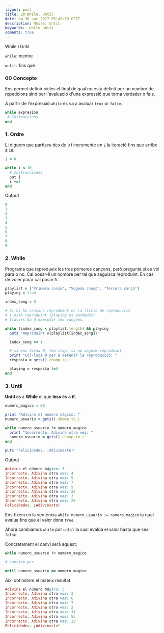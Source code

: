 ```yaml
---
layout: post
title: 20 While, Until
date: dg 30 apr 2017 05:42:39 CEST 
description: While, Until 
keywords:  while until
coments: true
---
```


While i Until

`while`: mentre

`until`: fins que

### 00 Concepte ###

Ens permet definir cicles el final de qual no està definit per un nombre de repeticions sinó per l'avaluació d'una expressió que torna verdader o fals.

A partir de l'expressió `while` es va a avaluar `true` or `false`.

```ruby
while expresion
 # Instruccions
end
```

### 1. Ordre ###

Li diguem que partisca des de `0` i incremente en `1` la iteració fins que arribe a `10`.

```ruby
i = 0

while i < 10
  # Instrucciones
  put i
  i +=1
end
```

Output

```ruby
0
1
2
3
4
5
6
7
8
9
```

### 2. While

Programa que reprodueix les tres primeres cançons, però pregunta si es vol para o no. Cal posar-li un nombre per tal que seguisca reproduint. En cas de voler parar cal posar `0`.

```ruby
playlist = ["Primera cançò", "Segona cançò", "Tercera cançò"]
playing = true

index_song = 0

# Si hi ha cançons reproduint en la llista de reproducció
# i està reproduint (playing es verdader)
# llavors ha d'executar les cançons.

while (index_song < playlist.length) && playing
  puts "Reproduint #{playlist[index_song]}"

  index_song += 1

  # si ens torna 0, fem stop, si no seguim reproduint
  print "Col·loca 0 per a detenir la reproducció: "
  resposta = gets().chomp.to_i

  playing = resposta !=0
end
```

### 3. Until

**Until** es a **While** el que **less** és a **if**.

```ruby
numero_magico = 20

print "Adivina el número mágico: "
numero_usuario = gets().chomp.to_i

while numero_usuario != numero_magico
  print "Incorrecto. Adivina otra vez: "
  numero_usuario = gets().chomp.to_i
end

puts "Felicidades. ¡Adivinaste!"
```

Output

```ruby
Adivina el número mágico: 3
Incorrecto. Adivina otra vez: 4
Incorrecto. Adivina otra vez: 5
Incorrecto. Adivina otra vez: 7
Incorrecto. Adivina otra vez: 9
Incorrecto. Adivina otra vez: 22
Incorrecto. Adivina otra vez: 3
Incorrecto. Adivina otra vez: 20
Felicidades. ¡Adivinaste!
```

Ens fixem en la sentència `while numero_usuario != numero_magico` la qual evalúa fins que el valor done `true`.

Ahora cambiamos `while` por `until` la cual evalúa el valor hasta que sea `false`.

Concretament el canvi serà aquest:

```ruby
while numero_usuario != numero_magico

# canviem per

until numero_usuario == numero_magico
```

Així obtindrem el mateix resultat.

```ruby
Adivina el número mágico: 5
Incorrecto. Adivina otra vez: 3
Incorrecto. Adivina otra vez: 6
Incorrecto. Adivina otra vez: 7
Incorrecto. Adivina otra vez: 2
Incorrecto. Adivina otra vez: 34
Incorrecto. Adivina otra vez: 55
Incorrecto. Adivina otra vez: 20
Felicidades. ¡Adivinaste!
```

